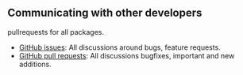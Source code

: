 ## Communicating with other developers

pullrequests for all packages.
- [GitHub issues](https://github.com/wooga/atlas-dotnet-sonarqube/issues): All discussions around bugs, feature requests.
- [GitHub pull requests](https://github.com/wooga/atlas-dotnet-sonarqube/pulls): All discussions bugfixes, important and new additions.
